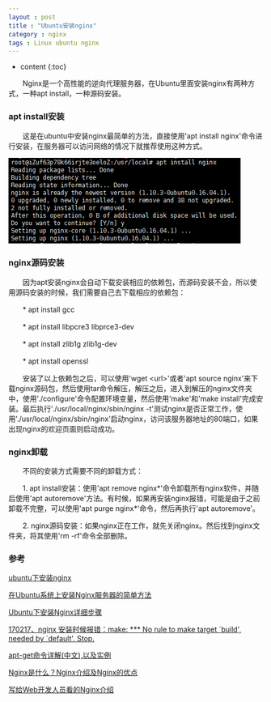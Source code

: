 ```yaml
---
layout : post
title : "Ubuntu安装nginx"
category : nginx
tags : Linux ubuntu nginx
---
```


* content 
{:toc}


　　Nginx是一个高性能的逆向代理服务器，在Ubuntu里面安装nginx有两种方式，一种apt install，一种源码安装。





### apt install安装

　　这是在ubuntu中安装nginx最简单的方法，直接使用'apt install nginx'命令进行安装，在服务器可以访问网络的情况下就推荐使用这种方式。

![apt_install_nginx](https://github.com/shiliewrain/shiliewrain.github.io/blob/master/img/apt_install_nginx.png?raw=true)

### nginx源码安装

　　因为apt安装nginx会自动下载安装相应的依赖包，而源码安装不会，所以使用源码安装的时候，我们需要自己去下载相应的依赖包：

　　* apt install gcc

　　* apt install libpcre3 libprce3-dev

　　* apt install zlib1g zlib1g-dev

　　* apt install openssl

　　安装了以上依赖包之后，可以使用'wget &lt;url&gt;'或者'apt source nginx'来下载nginx源码包，然后使用tar命令解压，解压之后，进入到解压的nginx文件夹中，使用'./configure'命令配置环境变量，然后使用'make'和'make install'完成安装。最后执行'./usr/local/nginx/sbin/nginx -t'测试nginx是否正常工作，使用'./usr/local/nginx/sbin/nginx'启动nginx，访问该服务器地址的80端口，如果出现nginx的欢迎页面则启动成功。


### nginx卸载

　　不同的安装方式需要不同的卸载方式：

　　1. apt install安装：使用'apt remove nginx*'命令卸载所有nginx软件，并随后使用'apt autoremove'方法。有时候，如果再安装nginx报错，可能是由于之前卸载不完整，可以使用'apt purge nginx*'命令，然后再执行'apt autoremove'。

　　2. nginx源码安装：如果nginx正在工作，就先关闭nginx。然后找到nginx文件夹，将其使用'rm -rf'命令全部删除。

### 参考

[ubuntu下安装nginx](http://blog.csdn.net/u013140542/article/details/36070521)

[在Ubuntu系统上安装Nginx服务器的简单方法](http://www.jb51.net/article/71384.htm)

[Ubuntu下安装Nginx详细步骤](http://www.cnblogs.com/hzh19870110/p/6100674.html)

[170217、nginx 安装时候报错：make: *** No rule to make target	&acute;build', needed by  	&acute;default'. Stop.](http://www.cnblogs.com/zrbfree/p/6419043.html)

[apt-get命令详解(中文),以及实例](http://blog.51yip.com/linux/1176.html)

[Nginx是什么？Nginx介绍及Nginx的优点](https://lnmp.org/nginx.html)

[写给Web开发人员看的Nginx介绍](https://fraserxu.me/2013/06/22/Nginx-for-developers/)
